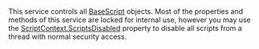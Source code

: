 This service controls all [BaseScript](https://create.roblox.com/docs/reference/engine/classes/BaseScript) objects. Most of the properties and
methods of this service are locked for internal use, however you may use the
[ScriptContext.ScriptsDisabled](https://create.roblox.com/docs/reference/engine/classes/ScriptContext#ScriptsDisabled) property to disable all scripts from a thread
with normal security access.